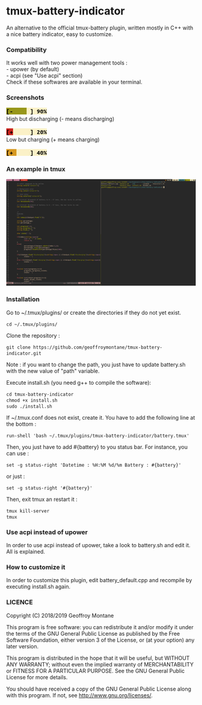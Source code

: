 # tmux-battery-indicator
An alternative to the official tmux-battery plugin, written mostly in C++ with a nice battery indicator, easy to customize.

### Compatibility
It works well with two power management tools : <br>
	- upower (by default)<br>
	- acpi (see "Use acpi" section)<br>
Check if these softwares are available in your terminal.

### Screenshots
![1](img/1.png)<br>
High but discharging (- means discharging) <br><br>
![2](img/2.png)<br>
Low but charging (+ means charging) <br><br>
![3](img/3.png)<br>

### An example in tmux
![4](img/4.png)<br>

### Installation

Go to ~/.tmux/plugins/ or create the directories if they do not yet exist.

	cd ~/.tmux/plugins/

Clone the repository :

	git clone https://github.com/geoffroymontane/tmux-battery-indicator.git


Note : if you want to change the path, you just have to update battery.sh with the new value of "path" variable.

Execute install.sh (you need g++ to compile the software):
	
	cd tmux-battery-indicator
	chmod +x install.sh
	sudo ./install.sh

If ~/.tmux.conf does not exist, create it. You have to add the following line at the bottom :

	run-shell 'bash ~/.tmux/plugins/tmux-battery-indicator/battery.tmux'

Then, you just have to add #{battery} to you status bar. For instance, you can use :

	set -g status-right 'Datetime : %H:%M %d/%m Battery : #{battery}'

or just : 

	set -g status-right '#{battery}'

Then, exit tmux an restart it :
	
	tmux kill-server
	tmux

### Use acpi instead of upower

In order to use acpi instead of upower, take a look to battery.sh and edit it. All is explained.

### How to customize it

In order to customize this plugin, edit battery\_default.cpp and recompile by executing install.sh again.

### LICENCE

Copyright (C) 2018/2019 Geoffroy Montane

This program is free software: you can redistribute it and/or modify it under the terms of the GNU General Public License as published by the Free Software Foundation, either version 3 of the License, or
(at your option) any later version.

This program is distributed in the hope that it will be useful, but WITHOUT ANY WARRANTY; without even the implied warranty of MERCHANTABILITY or FITNESS FOR A PARTICULAR PURPOSE. See the
GNU General Public License for more details.

You should have received a copy of the GNU General Public License along with this program.  If not, see <http://www.gnu.org/licenses/>.

